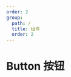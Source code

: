 ```yaml
---
order: 2
group:
  path: /
  title: 组件
  order: 2
---
```


# Button 按钮

<code hideActions='["CSB","EXTERNAL"]' src="./demo.tsx" />
